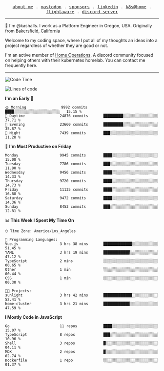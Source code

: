 <p align="center">
  <samp>
    <a href="https://jordanjones.org/">about me</a> .
    <a rel="me" href="https://mastodon.social/@kashall">mastodon</a> .
    <a href="https://github.com/sponsors/kashalls">sponsors</a> .
    <a href="https://linkedin.com/in/jordpjones">linkedin</a> .
    <a href="https://github.com/kashalls/home-cluster">k8s@home</a> .
    <a href="https://flightaware.com/adsb/stats/user/kashalls">flightaware</a> .
    <a href="https://discord.gg/V2WrCfqba9">discord server</a>
  </samp>
</p>

----------------------------------------------------------------

:wave: I'm @kashalls. I work as a Platform Engineer in Oregon, USA. Originally from [Bakersfield, California](https://maps.app.goo.gl/QQMtywTWghpXB6Tu6)

Welcome to my coding space, where I put all of my thoughts an ideas into a project regardless of whether they are good or not.

I'm an active member of [Home Operations](https://discord.gg/home-operations). A discord community focused on helping others with their kubernetes homelab. You can contact me frequently here.

----------------------------------------------------------------
<!--START_SECTION:waka-->
![Code Time](http://img.shields.io/badge/Code%20Time-2%2C442%20hrs%2015%20mins-blue)

![Lines of code](https://img.shields.io/badge/From%20Hello%20World%20I%27ve%20Written-11.4%20million%20lines%20of%20code-blue)

**I'm an Early 🐤** 

```text
🌞 Morning                9992 commits        ████░░░░░░░░░░░░░░░░░░░░░   15.15 % 
🌆 Daytime                24876 commits       █████████░░░░░░░░░░░░░░░░   37.71 % 
🌃 Evening                23660 commits       █████████░░░░░░░░░░░░░░░░   35.87 % 
🌙 Night                  7439 commits        ███░░░░░░░░░░░░░░░░░░░░░░   11.28 % 
```
📅 **I'm Most Productive on Friday** 

```text
Monday                   9945 commits        ████░░░░░░░░░░░░░░░░░░░░░   15.08 % 
Tuesday                  7786 commits        ███░░░░░░░░░░░░░░░░░░░░░░   11.80 % 
Wednesday                9456 commits        ████░░░░░░░░░░░░░░░░░░░░░   14.33 % 
Thursday                 9720 commits        ████░░░░░░░░░░░░░░░░░░░░░   14.73 % 
Friday                   11135 commits       ████░░░░░░░░░░░░░░░░░░░░░   16.88 % 
Saturday                 9472 commits        ████░░░░░░░░░░░░░░░░░░░░░   14.36 % 
Sunday                   8453 commits        ███░░░░░░░░░░░░░░░░░░░░░░   12.81 % 
```


📊 **This Week I Spent My Time On** 

```text
🕑︎ Time Zone: America/Los_Angeles

💬 Programming Languages: 
Vue.js                   3 hrs 38 mins       █████████████░░░░░░░░░░░░   51.45 % 
YAML                     3 hrs 19 mins       ████████████░░░░░░░░░░░░░   47.12 % 
TypeScript               2 mins              ░░░░░░░░░░░░░░░░░░░░░░░░░   00.65 % 
Other                    1 min               ░░░░░░░░░░░░░░░░░░░░░░░░░   00.44 % 
CSS                      1 min               ░░░░░░░░░░░░░░░░░░░░░░░░░   00.30 % 

🐱‍💻 Projects: 
sunlight                 3 hrs 42 mins       █████████████░░░░░░░░░░░░   52.41 % 
home-cluster             3 hrs 21 mins       ████████████░░░░░░░░░░░░░   47.59 % 
```

**I Mostly Code in JavaScript** 

```text
Go                       11 repos            ████░░░░░░░░░░░░░░░░░░░░░   15.07 % 
TypeScript               8 repos             ███░░░░░░░░░░░░░░░░░░░░░░   10.96 % 
Shell                    3 repos             █░░░░░░░░░░░░░░░░░░░░░░░░   04.11 % 
MDX                      2 repos             █░░░░░░░░░░░░░░░░░░░░░░░░   02.74 % 
Dockerfile               1 repo              ░░░░░░░░░░░░░░░░░░░░░░░░░   01.37 % 
```




<!--END_SECTION:waka-->
